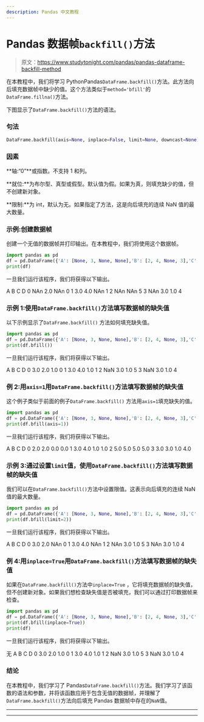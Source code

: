 ```yaml
---
description: Pandas 中文教程
---
```


# Pandas 数据帧`backfill()`方法

> 原文：<https://www.studytonight.com/pandas/pandas-dataframe-backfill-method>

在本教程中，我们将学习 PythonPandas`DataFrame.backfill()`方法。此方法向后填充数据帧中缺少的值。这个方法类似于`method='bfill'`的`DataFrame.fillna()`方法。

下图显示了`DataFrame.backfill()`方法的语法。

### 句法

```py
DataFrame.backfill(axis=None, inplace=False, limit=None, downcast=None)
```

### 因素

**轴:“0”**或指数。不支持 1 和列。

**就位:**为布尔型、真型或假型。默认值为假。如果为真，则填充缺少的值，但不创建新对象。

**限制:**为 int，默认为无。如果指定了方法，这是向后填充的连续 NaN 值的最大数量。

### 示例:创建数据帧

创建一个无值的数据帧并打印输出。在本教程中，我们将使用这个数据帧。

```py
import pandas as pd
df = pd.DataFrame({'A': [None, 3, None, None],'B': [2, 4, None, 3],'C': [None, None, None, 1],'D': [0, 1, 5, 4]}, columns=['A', 'B', 'C', 'D'])
print(df)
```

一旦我们运行该程序，我们将获得以下输出。

A B C D
0 NAn 2.0 NAn 0
1 3.0 4.0 NAn 1
2 NAn NAn 5
3 NAn 3.0 1.0 4

### 示例 1:使用`DataFrame.backfill()`方法填写数据帧的缺失值

以下示例显示了`DataFrame.backfill()` 方法如何填充缺失值。

```py
import pandas as pd
df = pd.DataFrame({'A': [None, 3, None, None],'B': [2, 4, None, 3],'C': [None, None, None, 1],'D': [0, 1, 5, 4]}, columns=['A', 'B', 'C', 'D'])
print(df.bfill())
```

一旦我们运行该程序，我们将获得以下输出。

A B C D
0 3.0 2.0 1.0 0
1 3.0 4.0 1.0 1
2 NaN 3.0 1.0 5
3 NaN 3.0 1.0 4

### 例 2:用`axis=1`用`DataFrame.backfill()`方法填写数据帧的缺失值

这个例子类似于前面的例子`DataFrame.backfill()` 方法用`axis=1`填充缺失的值。

```py
import pandas as pd
df = pd.DataFrame({'A': [None, 3, None, None],'B': [2, 4, None, 3],'C': [None, None, None, 1],'D': [0, 1, 5, 4]}, columns=['A', 'B', 'C', 'D'])
print(df.bfill(axis=1))
```

一旦我们运行该程序，我们将获得以下输出。

A B C D
0 2.0 2.0 0.0 0.0
1 3.0 4.0 1.0 1.0
2 5.0 5.0 5.0 5.0
3 3.0 3.0 1.0 4.0

### 示例 3:通过设置`limit`值，使用`DataFrame.backfill()`方法填写数据帧的缺失值

我们可以在`DataFrame.backfill()`方法中设置限值。这表示向后填充的连续 NaN 值的最大数量。

```py
import pandas as pd
df = pd.DataFrame({'A': [None, 3, None, None],'B': [2, 4, None, 3],'C': [None, None, None, 1],'D': [0, 1, 5, 4]}, columns=['A', 'B', 'C', 'D'])
print(df.bfill(limit=2))
```

一旦我们运行该程序，我们将获得以下输出。

A B C D
0 3.0 2.0 NAn 0
1 3.0 4.0 NAn 1
2 NAn 3.0 1.0 5
3 NAn 3.0 1.0 4

### 例 4:用`inplace=True`用`DataFrame.backfill()`方法填写数据帧的缺失值

如果在`DataFrame.backfill()`方法中`inplace=True` ，它将填充数据帧的缺失值，但不创建新对象。如果我们想检查缺失值是否被填充，我们可以通过打印数据帧来检查。

```py
import pandas as pd
df = pd.DataFrame({'A': [None, 3, None, None],'B': [2, 4, None, 3],'C': [None, None, None, 1],'D': [0, 1, 5, 4]}, columns=['A', 'B', 'C', 'D'])
print(df.bfill(inplace=True))
print(df)
```

一旦我们运行该程序，我们将获得以下输出。

无
A B C D
0 3.0 2.0 1.0 0
1 3.0 4.0 1.0 1
2 NaN 3.0 1.0 5
3 NaN 3.0 1.0 4

### 结论

在本教程中，我们学习了 Pandas`DataFrame.backfill()`方法。我们学习了该函数的语法和参数，并将该函数应用于包含无值的数据帧，并理解了`DataFrame.backfill()`方法向后填充 Pandas 数据帧中存在的`NaN`值。

* * *

* * *